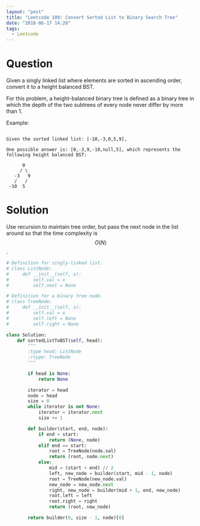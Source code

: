 ```yaml
---
layout: "post"
title: "Leetcode 109: Convert Sorted List to Binary Search Tree"
date: "2018-06-17 14:28"
tags:
  - Leetcode
---
```


# Question
Given a singly linked list where elements are sorted in ascending order, convert it to a height balanced BST.

For this problem, a height-balanced binary tree is defined as a binary tree in which the depth of the two subtrees of every node never differ by more than 1.

Example:

```

Given the sorted linked list: [-10,-3,0,5,9],

One possible answer is: [0,-3,9,-10,null,5], which represents the following height balanced BST:

      0
     / \
   -3   9
   /   /
 -10  5
```

# Solution
Use recursion to maintain tree order, but pass the next node in the list around so that the time complexity is $$O(N)$$.

```python
# Definition for singly-linked list.
# class ListNode:
#     def __init__(self, x):
#         self.val = x
#         self.next = None

# Definition for a binary tree node.
# class TreeNode:
#     def __init__(self, x):
#         self.val = x
#         self.left = None
#         self.right = None

class Solution:
    def sortedListToBST(self, head):
        """
        :type head: ListNode
        :rtype: TreeNode
        """

        if head is None:
            return None

        iterator = head
        node = head
        size = 0
        while iterator is not None:
            iterator = iterator.next
            size += 1

        def builder(start, end, node):
            if end < start:
                return (None, node)
            elif end == start:
                root = TreeNode(node.val)
                return (root, node.next)
            else:
                mid = (start + end) // 2
                left, new_node = builder(start, mid - 1, node)
                root = TreeNode(new_node.val)
                new_node = new_node.next
                right, new_node = builder(mid + 1, end, new_node)
                root.left = left
                root.right = right
                return (root, new_node)

        return builder(0, size - 1, node)[0]

```
